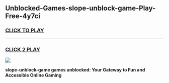 
## Unblocked-Games-slope-unblock-game-Play-Free-4y7ci
<h3>
<a href="https://premium76.site?title=slope-unblock-game&ref=19M">CLICK TO PLAY</a></h3>
<hr>

<h3>
<a href="https://premium76.site?title=slope-unblock-game&ref=19M">CLICK 2 PLAY</a>
  
</h3>

<a href="https://premium76.site?title=slope-unblock-game&ref=19M"><img src="https://clearcache.store/games.png"></a>


**slope-unblock-game games unblocked: Your Gateway to Fun and Accessible Online Gaming**
